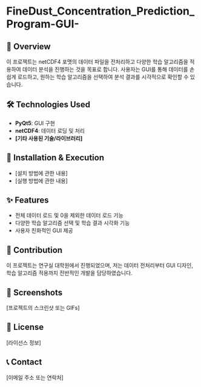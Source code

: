 # FineDust_Concentration_Prediction_Program-GUI-


## 📌 Overview
이 프로젝트는 netCDF4 포맷의 데이터 파일을 전처리하고 다양한 학습 알고리즘을 적용하여 데이터 분석을 진행하는 것을 목표로 합니다. 사용자는 GUI를 통해 데이터를 손쉽게 로드하고, 원하는 학습 알고리즘을 선택하여 분석 결과를 시각적으로 확인할 수 있습니다.

## 🛠️ Technologies Used
- **PyQt5**: GUI 구현
- **netCDF4**: 데이터 로딩 및 처리
- **[기타 사용된 기술/라이브러리]**

## 🚀 Installation & Execution
- [설치 방법에 관한 내용]
- [실행 방법에 관한 내용]

## ✨ Features
- 전체 데이터 로드 및 0을 제외한 데이터 로드 기능
- 다양한 학습 알고리즘 선택 및 학습 결과 시각화 기능
- 사용자 친화적인 GUI 제공

## 🤝 Contribution
이 프로젝트는 연구실 대학원에서 진행되었으며, 저는 데이터 전처리부터 GUI 디자인, 학습 알고리즘 적용까지 전반적인 개발을 담당하였습니다.

## 📸 Screenshots
[프로젝트의 스크린샷 또는 GIFs]

## 📜 License
[라이선스 정보]

## 📞 Contact
[이메일 주소 또는 연락처]
